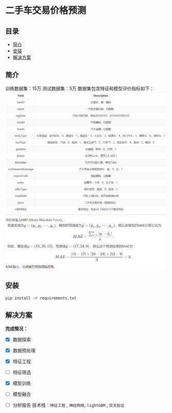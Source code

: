 # 二手车交易价格预测


## 目录
- [简介](#简介)
- [安装](#安装)
- [解决方案](#解决方案)

## 简介

训练数据集：15万
测试数据集：5万
数据集包含特征和模型评价指标如下：
![字段](https://github.com/xumoremore/project_one/blob/main/data/readme_img/columns.png)
![评价指标](https://github.com/xumoremore/project_one/blob/main/data/readme_img/loss.png)


## 安装

    pip install -r requirements.txt 

## 解决方案

**完成情况：**
- [x] 数据探索
- [x] 数据预处理
- [x] 特征工程
- [ ] 特征筛选
- [x] 模型训练
- [ ] 模型融合
- [ ] 分析报告
技术栈：`特征工程` , `神经网络`, `lightGBM` , `交叉验证`


